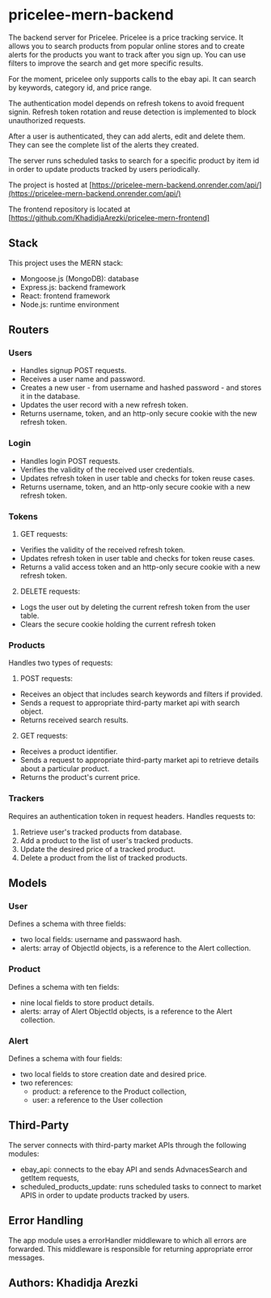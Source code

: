 # pricelee-mern-backend

The backend server for Pricelee.
Pricelee is a price tracking service. It allows you to search products from popular online stores and to create alerts for the products you want to track after you sign up. You can use filters to improve the search and get more specific results.

For the moment, pricelee only supports calls to the ebay api. It can search by keywords, category id, and price range.

The authentication model depends on refresh tokens to avoid frequent signin. Refresh token rotation and reuse detection is implemented to block unauthorized requests.

After a user is authenticated, they can add alerts, edit and delete them. They can see the complete list of the alerts they created.

The server runs scheduled tasks to search for a specific product by item id in order to update products tracked by users periodically.

The project is hosted at [https://pricelee-mern-backend.onrender.com/api/](https://pricelee-mern-backend.onrender.com/api/)

The frontend repository is located at [https://github.com/KhadidjaArezki/pricelee-mern-frontend]

## Stack

This project uses the MERN stack:

- Mongoose.js (MongoDB): database
- Express.js: backend framework
- React: frontend framework
- Node.js: runtime environment

## Routers

### Users

- Handles signup POST requests.
- Receives a user name and password.
- Creates a new user - from username and hashed password - and stores it in the database.
- Updates the user record with a new refresh token.
- Returns username, token, and an http-only secure cookie with the new refresh token.

### Login

- Handles login POST requests.
- Verifies the validity of the received user credentials.
- Updates refresh token in user table and checks for token reuse cases.
- Returns username, token, and an http-only secure cookie with a new refresh token.

### Tokens

1. GET requests:

- Verifies the validity of the received refresh token.
- Updates refresh token in user table and checks for token reuse cases.
- Returns a valid access token and an http-only secure cookie with a new refresh token.

2. DELETE requests:

- Logs the user out by deleting the current refresh token from the user table.
- Clears the secure cookie holding the current refresh token

### Products

Handles two types of requests:

1. POST requests:

- Receives an object that includes search keywords and filters if provided.
- Sends a request to appropriate third-party market api with search object.
- Returns received search results.

2. GET requests:

- Receives a product identifier.
- Sends a request to appropriate third-party market api to retrieve details about a particular product.
- Returns the product's current price.

### Trackers

Requires an authentication token in request headers. Handles requests to:

1. Retrieve user's tracked products from database.
2. Add a product to the list of user's tracked products.
3. Update the desired price of a tracked product.
4. Delete a product from the list of tracked products.

## Models

### User

Defines a schema with three fields:

- two local fields: username and passwaord hash.
- alerts: array of ObjectId objects, is a reference to the Alert collection.

### Product

Defines a schema with ten fields:

- nine local fields to store product details.
- alerts: array of Alert ObjectId objects, is a reference to the Alert collection.

### Alert

Defines a schema with four fields:

- two local fields to store creation date and desired price.
- two references:
  - product: a reference to the Product collection,
  - user: a reference to the User collection

## Third-Party

The server connects with third-party market APIs through the following modules:

- ebay_api: connects to the ebay API and sends AdvnacesSearch and getItem requests,
- scheduled_products_update: runs scheduled tasks to connect to market APIS in order to
  update products tracked by users.

## Error Handling

The app module uses a errorHandler middleware to which all errors are forwarded.
This middleware is responsible for returning appropriate error messages.

## Authors: Khadidja Arezki
